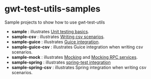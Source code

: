 gwt-test-utils-samples
======================

Sample projects to show how to use gwt-test-utils

* **sample** : illustrates [Unit testing basics](https://github.com/gwt-test-utils/gwt-test-utils/wiki/Unit-testing-basics).
* **sample-csv** : illustrates [Writing csv scenarios](https://github.com/gwt-test-utils/gwt-test-utils/wiki/Writing-csv-scenarios).
* **sample-guice** : illustrates [Guice integration](https://github.com/gwt-test-utils/gwt-test-utils/wiki/Integration-with-Guice).
* **sample-guice-csv** : illustrates Guice integration when writing csv scenarios.
* **sample-mock** : illustrates [Mocking](https://github.com/gwt-test-utils/gwt-test-utils/wiki/Mocking) and [Mocking RPC services](https://github.com/gwt-test-utils/gwt-test-utils/wiki/Mocking-RPC-services).
* **sample-spring** : illustrates [spring-test integration](https://github.com/gwt-test-utils/gwt-test-utils/wiki/Integration-with-Spring)
* **sample-spring-csv** : illustrates Spring integration when writing csv scenarios.